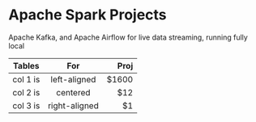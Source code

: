 # Apache Spark Projects

Apache Kafka, and Apache Airflow for live data streaming, running fully local

| Tables   |      For      |  Proj |
| -------- | :-----------: | ----: |
| col 1 is | left-aligned  | $1600 |
| col 2 is |   centered    |   $12 |
| col 3 is | right-aligned |    $1 |
